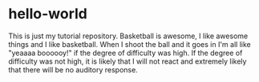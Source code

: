 # hello-world
This is just my tutorial repository. Basketball is awesome, I like awesome things and I like basketball. When I shoot the ball and it goes in I'm all like "yeaaaa boooooy!" if the degree of difficulty was high. If the degree of difficulty was not high, it is likely that I will not react and extremely likely that there will be no auditory response. 
